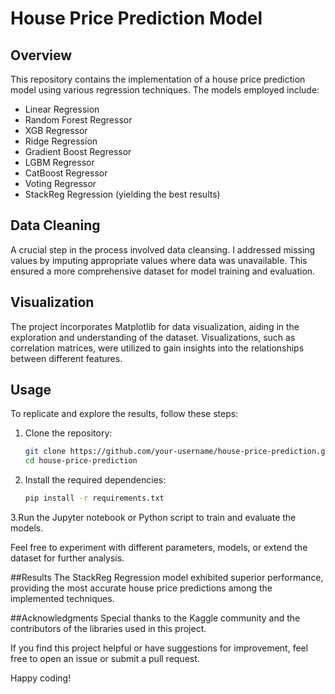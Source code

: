 # House Price Prediction Model

## Overview

This repository contains the implementation of a house price prediction model using various regression techniques. The models employed include:

- Linear Regression
- Random Forest Regressor
- XGB Regressor
- Ridge Regression
- Gradient Boost Regressor
- LGBM Regressor
- CatBoost Regressor
- Voting Regressor
- StackReg Regression (yielding the best results)

## Data Cleaning

A crucial step in the process involved data cleansing. I addressed missing values by imputing appropriate values where data was unavailable. This ensured a more comprehensive dataset for model training and evaluation.

## Visualization

The project incorporates Matplotlib for data visualization, aiding in the exploration and understanding of the dataset. Visualizations, such as correlation matrices, were utilized to gain insights into the relationships between different features.

## Usage

To replicate and explore the results, follow these steps:

1. Clone the repository:

   ```bash
   git clone https://github.com/your-username/house-price-prediction.git
   cd house-price-prediction
2. Install the required dependencies:
     ```bash
   pip install -r requirements.txt
3.Run the Jupyter notebook or Python script to train and evaluate the models.

Feel free to experiment with different parameters, models, or extend the dataset for further analysis.

##Results
The StackReg Regression model exhibited superior performance, providing the most accurate house price predictions among the implemented techniques.

##Acknowledgments
Special thanks to the Kaggle community and the contributors of the libraries used in this project.

If you find this project helpful or have suggestions for improvement, feel free to open an issue or submit a pull request.

Happy coding!

